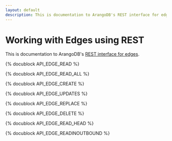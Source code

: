 ```yaml
---
layout: default
description: This is documentation to ArangoDB's REST interface for edges
---
```

Working with Edges using REST
=============================

This is documentation to ArangoDB's [REST interface for edges](edges.html).

<!-- arangod/RestHandler/RestEdgeHandler.cpp -->
{% docublock API_EDGE_READ %}

<!-- arangod/RestHandler/RestEdgeHandler.cpp -->
{% docublock API_EDGE_READ_ALL %}

<!-- arangod/RestHandler/RestEdgeHandler.cpp -->
{% docublock API_EDGE_CREATE %}

<!-- arangod/RestHandler/RestEdgeHandler.cpp -->
{% docublock API_EDGE_UPDATES %}

<!-- arangod/RestHandler/RestEdgeHandler.cpp -->
{% docublock API_EDGE_REPLACE %}

<!-- arangod/RestHandler/RestEdgeHandler.cpp -->
{% docublock API_EDGE_DELETE %}

<!-- arangod/RestHandler/RestEdgeHandler.cpp -->
{% docublock API_EDGE_READ_HEAD %}

<!-- js/actions/api-edges.js -->
{% docublock API_EDGE_READINOUTBOUND %}
